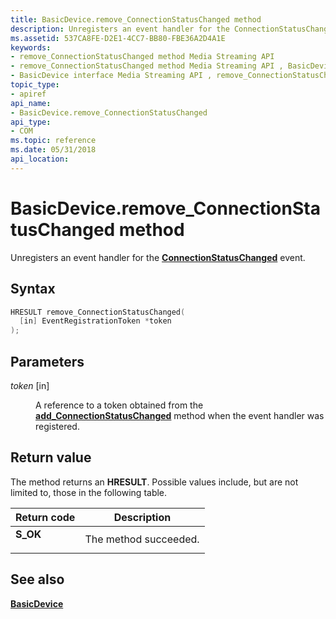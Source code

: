 ```yaml
---
title: BasicDevice.remove_ConnectionStatusChanged method
description: Unregisters an event handler for the ConnectionStatusChanged event.
ms.assetid: 537CA8FE-D2E1-4CC7-BB80-FBE36A2D4A1E
keywords:
- remove_ConnectionStatusChanged method Media Streaming API
- remove_ConnectionStatusChanged method Media Streaming API , BasicDevice interface
- BasicDevice interface Media Streaming API , remove_ConnectionStatusChanged method
topic_type:
- apiref
api_name:
- BasicDevice.remove_ConnectionStatusChanged
api_type:
- COM
ms.topic: reference
ms.date: 05/31/2018
api_location: 
---
```


# BasicDevice.remove\_ConnectionStatusChanged method

Unregisters an event handler for the [**ConnectionStatusChanged**](connectionstatuschanged.md) event.

## Syntax


```C++
HRESULT remove_ConnectionStatusChanged(
  [in] EventRegistrationToken *token
);
```



## Parameters

<dl> <dt>

*token* \[in\]
</dt> <dd>

A reference to a token obtained from the [**add\_ConnectionStatusChanged**](basicdevice-add-connectionstatuschanged.md) method when the event handler was registered.

</dd> </dl>

## Return value

The method returns an **HRESULT**. Possible values include, but are not limited to, those in the following table.



| Return code                                                                          | Description                      |
|--------------------------------------------------------------------------------------|----------------------------------|
| <dl> <dt>**S\_OK**</dt> </dl> | The method succeeded.<br/> |



 

## See also

<dl> <dt>

[**BasicDevice**](https://msdn.microsoft.com/library/Hh828813(v=VS.85).aspx)
</dt> </dl>

 

 





